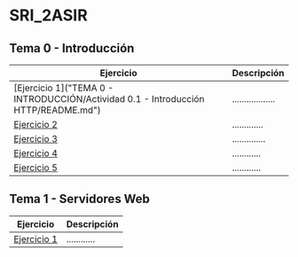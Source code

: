 # SRI_2ASIR

## Tema 0 - Introducción
Ejercicio | Descripción
----------|------------
[Ejercicio 1]("TEMA 0 - INTRODUCCIÓN/Actividad 0.1 - Introducción HTTP/README.md") | ..................
[Ejercicio 2]() | .............
[Ejercicio 3]() | ..............
[Ejercicio 4]() | ............
[Ejercicio 5]() | ............


## Tema 1 - Servidores Web
Ejercicio | Descripción
----------|------------
[Ejercicio 1]() | ............
